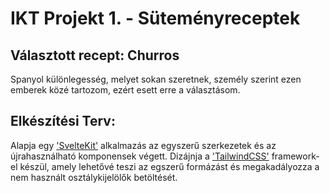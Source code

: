 # IKT Projekt 1. - Süteményreceptek

## Választott recept: Churros

  Spanyol különlegesség, melyet sokan szeretnek, személy szerint ezen emberek közé tartozom, ezért esett erre a választásom.

## Elkészítési Terv:
  Alapja egy ['SvelteKit']('https://kit.svelte.dev/') alkalmazás az egyszerű szerkezetek és az újrahasználható komponensek végett. Dizájnja a ['TailwindCSS']('https://tailwindcss.com/') framework-el készül, amely lehetővé teszi az egszerű formázást és megakadályozza a nem használt osztálykijelölők betöltését.
